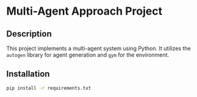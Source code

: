 # Multi-Agent Approach Project

## Description
This project implements a multi-agent system using Python. It utilizes the `autogen` library for agent generation and `gym` for the environment.

## Installation
```bash
pip install -r requirements.txt

